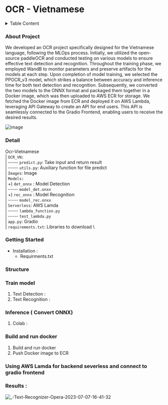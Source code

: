 # OCR - Vietnamese
<details>
  <summary>Table Content</summary>

  1. [About Project](#about-project)
  2. [Detail](#detail)
  3. [Getting Started](#getting-started)
     - [Installation](#installation)
  4. [Structure](#structure)
  5. [Train model](#trainmodel)
  6. [Inference ( Convert ONNX)](#infer)
  7. [Build and run docker](#build)
  8. [Using AWS Lamda for backend severless and  connect to gradio frontend ](#using)
  9. [Results](#results)

</details>

### About Project <a name="about-project"></a>
We developed an OCR project specifically designed for the Vietnamese language, following the MLOps process. Initially, we utilized the open-source paddleOCR and conducted testing on various models to ensure effective text detection and recognition. Throughout the training phase, we employed WandB to monitor parameters and preserve artifacts for the models at each step. Upon completion of model training, we selected the PPOCR_v3 model, which strikes a balance between accuracy and inference time for both text detection and recognition. Subsequently, we converted the two models to the ONNX format and packaged them together in a Docker image, which was then uploaded to AWS ECR for storage. We fetched the Docker image from ECR and deployed it on AWS Lambda, leveraging API Gateway to create an API for end users. This API is seamlessly connected to the Gradio Frontend, enabling users to receive the desired results.

![image](https://github.com/thaibabao2002/ocr-vietnamese/assets/76588198/607daac3-15b7-4ac5-b435-498119f0d264)



### Detail <a name="detail"></a>

Ocr-Vietnamese \
  | `OCR_VN:` \
  | ----- `predict.py`: Take input and return result \
  | ----- `utils.py`: Auxiliary function for file predict \
  | `Images`: Image  \
  | `Models:` \
  | +) `det_onnx` : Model Detection \
  | ----- `model_det.onxx` \
  | +) `rec_onnx` : Model Recognition  \
  | ----- `model_rec.onxx` \
  | `Serverless`: AWS Lamda \
  | ----- `lambda_function.py` \
  | ----- `test_lambda.py` \
  | `app.py`: Gradio \
  | `requirements.txt`: Libraries to download  \
    
### Getting Started <a name="getting-started"></a>
- Installation<a name = "installation"></a> :
    + Requirments.txt
### Structure <a name="structure"></a>
### Train model <a name="trainmodel"></a>
  1. Text Detection :
  2. Text Recognition :
### Inference ( Convert ONNX) <a name="infer"></a>
  1. Colab :
### Build and run docker <a name="build"></a>
  1. Build and run docker
  2. Push Docker image to ECR
### Using AWS Lamda for backend severless and  connect to gradio frontend   <a name="using"></a>
### Results <a name="results"></a> :
![_-Text-Recognizer-Opera-2023-07-07-16-41-32](https://github.com/thaibabao2002/ocr-vietnamese/assets/106230362/aaace0f0-eb37-49e9-8171-c26ff8ea49c2)
